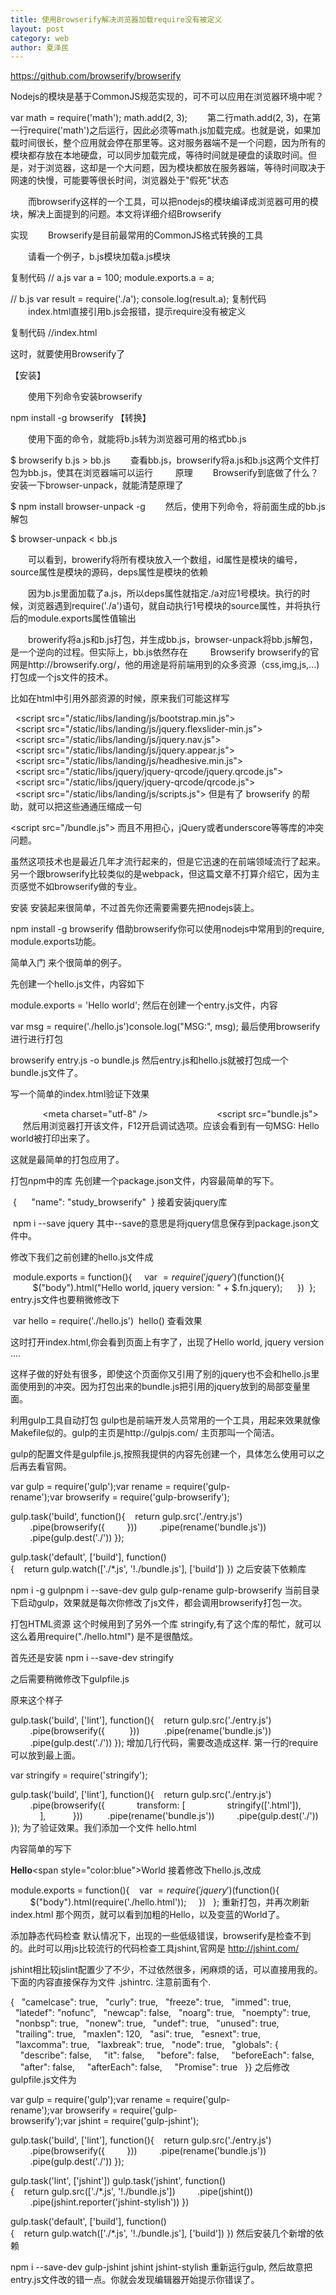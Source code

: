 ```yaml
---
title: 使用Browserify解决浏览器加载require没有被定义
layout: post
category: web
author: 夏泽民
---
```

https://github.com/browserify/browserify

Nodejs的模块是基于CommonJS规范实现的，可不可以应用在浏览器环境中呢？

var math = require('math');
math.add(2, 3);
　　第二行math.add(2, 3)，在第一行require('math')之后运行，因此必须等math.js加载完成。也就是说，如果加载时间很长，整个应用就会停在那里等。这对服务器端不是一个问题，因为所有的模块都存放在本地硬盘，可以同步加载完成，等待时间就是硬盘的读取时间。但是，对于浏览器，这却是一个大问题，因为模块都放在服务器端，等待时间取决于网速的快慢，可能要等很长时间，浏览器处于"假死"状态

　　而browserify这样的一个工具，可以把nodejs的模块编译成浏览器可用的模块，解决上面提到的问题。本文将详细介绍Browserify

 

实现
　　Browserify是目前最常用的CommonJS格式转换的工具

　　请看一个例子，b.js模块加载a.js模块

复制代码
// a.js
var a = 100;
module.exports.a = a;

// b.js
var result = require('./a');
console.log(result.a);
复制代码
　　index.html直接引用b.js会报错，提示require没有被定义

复制代码
//index.html
<!DOCTYPE html>
<html lang="en">
<head>
    <meta charset="UTF-8">
    <title>Document</title>
</head>
<body>
<script src="b.js"></script>    
</body>
</html>
<!-- more -->
这时，就要使用Browserify了

【安装】

　　使用下列命令安装browserify

npm install -g browserify
【转换】

　　使用下面的命令，就能将b.js转为浏览器可用的格式bb.js

$ browserify b.js > bb.js
　　查看bb.js，browserify将a.js和b.js这两个文件打包为bb.js，使其在浏览器端可以运行
　　
原理
　　Browserify到底做了什么？安装一下browser-unpack，就能清楚原理了

$ npm install browser-unpack -g
　　然后，使用下列命令，将前面生成的bb.js解包

$ browser-unpack < bb.js

　　可以看到，browerify将所有模块放入一个数组，id属性是模块的编号，source属性是模块的源码，deps属性是模块的依赖

　　因为b.js里面加载了a.js，所以deps属性就指定./a对应1号模块。执行的时候，浏览器遇到require('./a')语句，就自动执行1号模块的source属性，并将执行后的module.exports属性值输出

　　browerify将a.js和b.js打包，并生成bb.js，browser-unpack将bb.js解包，是一个逆向的过程。但实际上，bb.js依然存在
　　
Browserify
browserify的官网是http://browserify.org/，他的用途是将前端用到的众多资源（css,img,js,...) 打包成一个js文件的技术。

比如在html中引用外部资源的时候，原来我们可能这样写

  <script src="/static/libs/landing/js/bootstrap.min.js"></script>
  <script src="/static/libs/landing/js/jquery.flexslider-min.js"></script>
  <script src="/static/libs/landing/js/jquery.nav.js"></script>
  <script src="/static/libs/landing/js/jquery.appear.js"></script>
  <script src="/static/libs/landing/js/headhesive.min.js"></script>
  <script src="/static/libs/jquery/jquery-qrcode/jquery.qrcode.js"></script>
  <script src="/static/libs/jquery/jquery-qrcode/qrcode.js"></script>
  <script src="/static/libs/landing/js/scripts.js"></script>
但是有了 browserify 的帮助，就可以把这些通通压缩成一句

<script src="/bundle.js"></script>
而且不用担心，jQuery或者underscore等等库的冲突问题。

虽然这项技术也是最近几年才流行起来的，但是它迅速的在前端领域流行了起来。另一个跟browserify比较类似的是webpack，但这篇文章不打算介绍它，因为主页感觉不如browserify做的专业。

安装
安装起来很简单，不过首先你还需要需要先把nodejs装上。

npm install -g browserify
借助browserify你可以使用nodejs中常用到的require, module.exports功能。

简单入门
来个很简单的例子。

先创建一个hello.js文件，内容如下

module.exports = 'Hello world';
然后在创建一个entry.js文件，内容

var msg = require('./hello.js')console.log("MSG:", msg);
最后使用browserify进行进行打包

browserify entry.js -o bundle.js
然后entry.js和hello.js就被打包成一个bundle.js文件了。

写一个简单的index.html验证下效果

<!DOCTYPE html><html>
    <head>
        <meta charset="utf-8" />
        <title>index</title>
    </head>
    <body>
        <script src="bundle.js"></script>
    </body></html>
然后用浏览器打开该文件，F12开启调试选项。应该会看到有一句MSG: Hello world被打印出来了。

这就是最简单的打包应用了。

打包npm中的库
先创建一个package.json文件，内容最简单的写下。

 {
     "name": "study_browserify"
 }
接着安装jquery库

 npm i --save jquery
其中--save的意思是将jquery信息保存到package.json文件中。

修改下我们之前创建的hello.js文件成

 module.exports = function(){     var $ = require('jquery')
     $(function(){
         $("body").html("Hello world, jquery version: " + $.fn.jquery);
     })
 };
entry.js文件也要稍微修改下

 var hello = require('./hello.js')
 hello()
查看效果

这时打开index.html,你会看到页面上有字了，出现了Hello world, jquery version ....

这样子做的好处有很多，即使这个页面你又引用了别的jquery也不会和hello.js里面使用到的冲突。因为打包出来的bundle.js把引用的jquery放到的局部变量里面。

利用gulp工具自动打包
gulp也是前端开发人员常用的一个工具，用起来效果就像Makefile似的。gulp的主页是http://gulpjs.com/ 主页那叫一个简洁。

gulp的配置文件是gulpfile.js,按照我提供的内容先创建一个，具体怎么使用可以之后再去看官网。

var gulp = require('gulp');var rename = require('gulp-rename');var browserify = require('gulp-browserify');

gulp.task('build', function(){    return gulp.src('./entry.js')
        .pipe(browserify({
        }))
        .pipe(rename('bundle.js'))
        .pipe(gulp.dest('./'))
});

gulp.task('default', ['build'], function(){    return gulp.watch(['./*.js', '!./bundle.js'], ['build'])
})
之后安装下依赖库

npm i -g gulpnpm i --save-dev gulp gulp-rename gulp-browserify
当前目录下启动gulp，效果就是每次你修改了js文件，都会调用browserify打包一次。

打包HTML资源
这个时候用到了另外一个库 stringify,有了这个库的帮忙，就可以这么着用require("./hello.html") 是不是很酷炫。

首先还是安装 npm i --save-dev stringify

之后需要稍微修改下gulpfile.js

原来这个样子

gulp.task('build', ['lint'], function(){    return gulp.src('./entry.js')
        .pipe(browserify({ 
        })) 
        .pipe(rename('bundle.js'))
        .pipe(gulp.dest('./'))
});
增加几行代码，需要改造成这样. 第一行的require可以放到最上面。

var stringify = require('stringify');

gulp.task('build', ['lint'], function(){    return gulp.src('./entry.js')
        .pipe(browserify({
            transform: [
                stringify(['.html']),
            ],  
        })) 
        .pipe(rename('bundle.js'))
        .pipe(gulp.dest('./'))
});
为了验证效果。我们添加一个文件 hello.html

内容简单的写下

<strong>Hello</strong><span style="color:blue">World</span>
接着修改下hello.js,改成

module.exports = function(){    var $ = require('jquery')
    $(function(){
        $("body").html(require('./hello.html'));
    })  
};
重新打包，并再次刷新index.html 那个网页，就可以看到加粗的Hello，以及变蓝的World了。

添加静态代码检查
默认情况下，出现的一些低级错误，browserify是检查不到的。此时可以用js比较流行的代码检查工具jshint,官网是 http://jshint.com/

jshint相比较jslint配置少了不少，不过依然很多，闲麻烦的话，可以直接用我的。 下面的内容直接保存为文件 .jshintrc. 注意前面有个.

{
  "camelcase": true,
  "curly": true,
  "freeze": true,
  "immed": true,
  "latedef": "nofunc",
  "newcap": false,
  "noarg": true,
  "noempty": true,
  "nonbsp": true,
  "nonew": true,
  "undef": true,
  "unused": true,
  "trailing": true,
  "maxlen": 120,
  "asi": true,
  "esnext": true,
  "laxcomma": true,
  "laxbreak": true,
  "node": true,
  "globals": {
    "describe": false,
    "it": false,
    "before": false,
    "beforeEach": false,
    "after": false,
    "afterEach": false,
    "Promise": true
  }}
之后修改gulpfile.js文件为

var gulp = require('gulp');var rename = require('gulp-rename');var browserify = require('gulp-browserify');var jshint = require('gulp-jshint');

gulp.task('build', ['lint'], function(){    return gulp.src('./entry.js')
        .pipe(browserify({
        }))
        .pipe(rename('bundle.js'))
        .pipe(gulp.dest('./'))
});

gulp.task('lint', ['jshint'])
gulp.task('jshint', function(){    return gulp.src(['./*.js', '!./bundle.js'])
        .pipe(jshint())
        .pipe(jshint.reporter('jshint-stylish'))
})

gulp.task('default', ['build'], function(){    return gulp.watch(['./*.js', '!./bundle.js'], ['build'])
})
然后安装几个新增的依赖

npm i --save-dev gulp-jshint jshint jshint-stylish
重新运行gulp, 然后故意把entry.js文件改的错一点。你就会发现编辑器开始提示你错误了。


